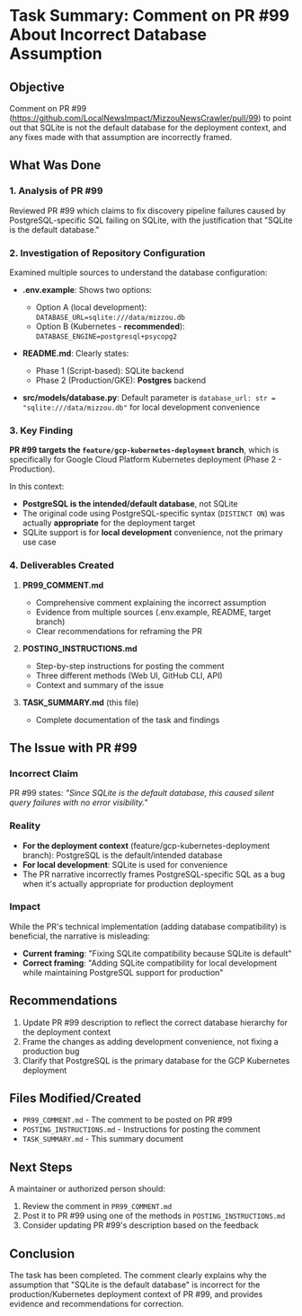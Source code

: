 # Task Summary: Comment on PR #99 About Incorrect Database Assumption

## Objective

Comment on PR #99 (https://github.com/LocalNewsImpact/MizzouNewsCrawler/pull/99) to point out that SQLite is not the default database for the deployment context, and any fixes made with that assumption are incorrectly framed.

## What Was Done

### 1. Analysis of PR #99

Reviewed PR #99 which claims to fix discovery pipeline failures caused by PostgreSQL-specific SQL failing on SQLite, with the justification that "SQLite is the default database."

### 2. Investigation of Repository Configuration

Examined multiple sources to understand the database configuration:

- **.env.example**: Shows two options:
  - Option A (local development): `DATABASE_URL=sqlite:///data/mizzou.db`
  - Option B (Kubernetes - **recommended**): `DATABASE_ENGINE=postgresql+psycopg2`

- **README.md**: Clearly states:
  - Phase 1 (Script-based): SQLite backend
  - Phase 2 (Production/GKE): **Postgres** backend

- **src/models/database.py**: Default parameter is `database_url: str = "sqlite:///data/mizzou.db"` for local development convenience

### 3. Key Finding

**PR #99 targets the `feature/gcp-kubernetes-deployment` branch**, which is specifically for Google Cloud Platform Kubernetes deployment (Phase 2 - Production).

In this context:
- **PostgreSQL is the intended/default database**, not SQLite
- The original code using PostgreSQL-specific syntax (`DISTINCT ON`) was actually **appropriate** for the deployment target
- SQLite support is for **local development** convenience, not the primary use case

### 4. Deliverables Created

1. **PR99_COMMENT.md**
   - Comprehensive comment explaining the incorrect assumption
   - Evidence from multiple sources (.env.example, README, target branch)
   - Clear recommendations for reframing the PR

2. **POSTING_INSTRUCTIONS.md**
   - Step-by-step instructions for posting the comment
   - Three different methods (Web UI, GitHub CLI, API)
   - Context and summary of the issue

3. **TASK_SUMMARY.md** (this file)
   - Complete documentation of the task and findings

## The Issue with PR #99

### Incorrect Claim

PR #99 states: *"Since SQLite is the default database, this caused silent query failures with no error visibility."*

### Reality

- **For the deployment context** (feature/gcp-kubernetes-deployment branch): PostgreSQL is the default/intended database
- **For local development**: SQLite is used for convenience
- The PR narrative incorrectly frames PostgreSQL-specific SQL as a bug when it's actually appropriate for production deployment

### Impact

While the PR's technical implementation (adding database compatibility) is beneficial, the narrative is misleading:

- **Current framing**: "Fixing SQLite compatibility because SQLite is default"
- **Correct framing**: "Adding SQLite compatibility for local development while maintaining PostgreSQL support for production"

## Recommendations

1. Update PR #99 description to reflect the correct database hierarchy for the deployment context
2. Frame the changes as adding development convenience, not fixing a production bug
3. Clarify that PostgreSQL is the primary database for the GCP Kubernetes deployment

## Files Modified/Created

- `PR99_COMMENT.md` - The comment to be posted on PR #99
- `POSTING_INSTRUCTIONS.md` - Instructions for posting the comment
- `TASK_SUMMARY.md` - This summary document

## Next Steps

A maintainer or authorized person should:

1. Review the comment in `PR99_COMMENT.md`
2. Post it to PR #99 using one of the methods in `POSTING_INSTRUCTIONS.md`
3. Consider updating PR #99's description based on the feedback

## Conclusion

The task has been completed. The comment clearly explains why the assumption that "SQLite is the default database" is incorrect for the production/Kubernetes deployment context of PR #99, and provides evidence and recommendations for correction.
